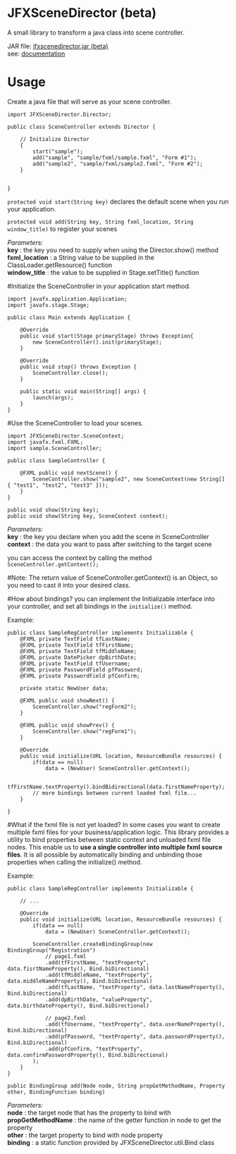# JFXSceneDirector (beta)
A small library to transform a java class into scene controller.

JAR file: <a href="https://github.com/reke592/JFXSceneDirector/releases/download/v0.1b/jfxscenedirector.jar"> jfxscenedirector.jar (beta)</a><br>
see: <a href="http://reke.16mb.com/article/read/39" target="_">documentation</a>


# Usage
Create a java file that will serve as your scene controller.


```
import JFXSceneDirector.Director;

public class SceneController extends Director {

    // Initialize Director
    {
        start("sample");
        add("sample", "sample/fxml/sample.fxml", "Form #1");
        add("sample2", "sample/fxml/sample2.fxml", "Form #2");
    }


}
```

`protected void start(String key)` declares the default scene when you run your application.

`protected void add(String key, String fxml_location, String window_title)` to register your scenes

<i>Parameters:</i><br>
<b>key</b>           : the key you need to supply when using the Director.show() method<br>
<b>fxml_location</b> : a String value to be supplied in the ClassLoader.getResource() function<br>
<b>window_title</b>  : the value to be supplied in Stage.setTitle() function<br>


#Initialize the SceneController in your application start method.

```
import javafx.application.Application;
import javafx.stage.Stage;

public class Main extends Application {

    @Override
    public void start(Stage primaryStage) throws Exception{
        new SceneController().init(primaryStage);
    }

    @Override
    public void stop() throws Exception {
        SceneController.close();
    }

    public static void main(String[] args) {
        launch(args);
    }
}
```

#Use the SceneController to load your scenes.

```
import JFXSceneDirector.SceneContext;
import javafx.fxml.FXML;
import sample.SceneController;

public class SampleController {

    @FXML public void nextScene() {
        SceneController.show("sample2", new SceneContext(new String[] { "test1", "test2", "test3" }));
    }
}
```

```
public void show(String key);
public void show(String key, SceneContext context);
```
<i>Parameters:</i><br>
<b>key</b>     : the key you declare when you add the scene in SceneController<br>
<b>context</b> : the data you want to pass after switching to the target scene<br>


you can access the context by calling the method `SceneController.getContext();`

#Note:
The return value of SceneController.getContext() is an Object, so you need to cast it into your desired class.


#How about bindings?
you can implement the Initializable interface into your controller, and set all bindings in the `initialize()` method.


Example:

```
public class SampleRegController implements Initializable {
    @FXML private TextField tfLastName;
    @FXML private TextField tfFirstName;
    @FXML private TextField tfMiddleName;
    @FXML private DatePicker dpBirthDate;
    @FXML private TextField tfUsername;
    @FXML private PasswordField pfPassword;
    @FXML private PasswordField pfConfirm;

    private static NewUser data;

    @FXML public void showNext() {
        SceneController.show("regForm2");
    }

    @FXML public void showPrev() {
        SceneController.show("regForm1");
    }

    @Override
    public void initialize(URL location, ResourceBundle resources) {
        if(data == null)
            data = (NewUser) SceneController.getContext();

        tfFirstName.textProperty().bindBidirectional(data.firstNameProperty);
        // more bindings between current loaded fxml file...
    }

}
```

#What if the fxml file is not yet loaded?
In some cases you want to create multiple fxml files for your business/application logic. This library provides a utility to bind properties between static context and unloaded fxml file nodes. This enable us to <strong>use a single controller into multiple fxml source files</strong>. It is all possible by automatically binding and unbinding those properties when calling the initialize() method.

Example:
```
public class SampleRegController implements Initializable {
    
    // ...
    
    @Override
    public void initialize(URL location, ResourceBundle resources) {
        if(data == null)
            data = (NewUser) SceneController.getContext();

        SceneController.createBindingGroup(new BindingGroup("Registration")
            // page1.fxml
            .add(tfFirstName, "textProperty", data.fisrtNameProperty(), Bind.biDirectional)
            .add(tfMiddleName, "textProperty", data.middleNameProperty(), Bind.biDirectional)
            .add(tfLastName, "textProperty", data.lastNameProperty(), Bind.biDirectional)
            .add(dpBirthDate, "valueProperty", data.birthdateProperty(), Bind.biDirectional)

            // page2.fxml
            .add(tfUsername, "textProperty", data.userNameProperty(), Bind.biDirectional)
            .add(pfPassword, "textProperty", data.passwordProperty(), Bind.biDirectional)
            .add(pfConfirm, "textProperty", data.confirmPasswordProperty(), Bind.biDirectional)
        );
    }
}
```

`
public BindingGroup add(Node node, String propGetMethodName, Property other, BindingFunction binding)
`

<i>Parameters:</i><br>
<b>node</b>              : the target node that has the property to bind with<br>
<b>propGetMethodName</b> : the name of the getter function in node to get the property<br>
<b>other</b>             : the target property to bind with node property<br>
<b>binding</b>           : a static function provided by JFXSceneDirector.util.Bind class<br>
